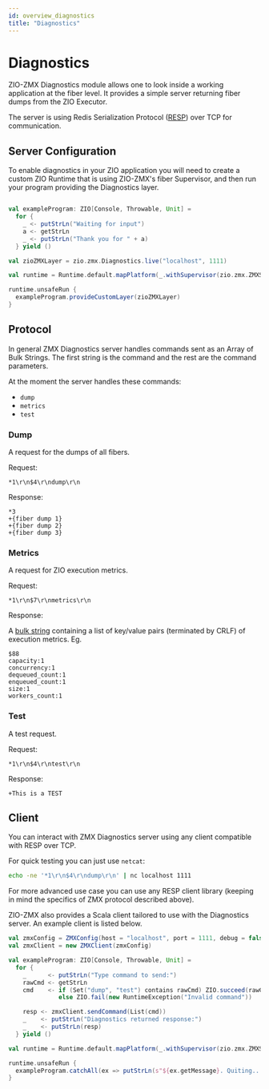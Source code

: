 ```yaml
---
id: overview_diagnostics
title: "Diagnostics"
---
```


# Diagnostics

ZIO-ZMX Diagnostics module allows one to look inside a working application at the fiber level. It provides a simple server returning fiber dumps from the ZIO Executor.

The server is using Redis Serialization Protocol ([RESP](https://redis.io/topics/protocol)) over TCP for communication. 

## Server Configuration

To enable diagnostics in your ZIO application you will need to create a custom ZIO Runtime that is using ZIO-ZMX's fiber Supervisor, and then run your program providing the Diagnostics layer.

```scala

val exampleProgram: ZIO[Console, Throwable, Unit] =
  for {
    _ <- putStrLn("Waiting for input")
    a <- getStrLn
    _ <- putStrLn("Thank you for " + a)
  } yield ()

val zioZMXLayer = zio.zmx.Diagnostics.live("localhost", 1111)

val runtime = Runtime.default.mapPlatform(_.withSupervisor(zio.zmx.ZMXSupervisor))

runtime.unsafeRun {
  exampleProgram.provideCustomLayer(zioZMXLayer)
}

```

## Protocol

In general ZMX Diagnostics server handles commands sent as an Array of Bulk Strings. The first string is the command and the rest are the command parameters.

At the moment the server handles these commands:
- `dump`
- `metrics`
- `test`

### Dump

A request for the dumps of all fibers.

Request:
```
*1\r\n$4\r\ndump\r\n
```

Response:
```
*3
+{fiber dump 1}
+{fiber dump 2}
+{fiber dump 3}
```

### Metrics

A request for ZIO execution metrics.

Request:
```
*1\r\n$7\r\nmetrics\r\n
```

Response:

A [bulk string](https://redis.io/topics/protocol#bulk-string-reply) containing a list of key/value pairs (terminated by CRLF) of execution metrics. Eg.

```
$88
capacity:1
concurrency:1
dequeued_count:1
enqueued_count:1
size:1
workers_count:1
```

### Test

A test request.

Request:

```
*1\r\n$4\r\ntest\r\n
```

Response:

```
+This is a TEST
```

## Client

You can interact with ZMX Diagnostics server using any client compatible with RESP over TCP. 

For quick testing you can just use `netcat`:

```bash
echo -ne '*1\r\n$4\r\ndump\r\n' | nc localhost 1111
```

For more advanced use case you can use any RESP client library (keeping in mind the specifics of ZMX protocol described above).

ZIO-ZMX also provides a Scala client tailored to use with the Diagnostics server. An example client is listed below.

```scala
val zmxConfig = ZMXConfig(host = "localhost", port = 1111, debug = false) // or `ZMXConfig.empty` for defaults
val zmxClient = new ZMXClient(zmxConfig)

val exampleProgram: ZIO[Console, Throwable, Unit] =
  for {
    _      <- putStrLn("Type command to send:")
    rawCmd <- getStrLn
    cmd    <- if (Set("dump", "test") contains rawCmd) ZIO.succeed(rawCmd)
              else ZIO.fail(new RuntimeException("Invalid command"))

    resp <- zmxClient.sendCommand(List(cmd))
    _    <- putStrLn("Diagnostics returned response:")
    _    <- putStrLn(resp)
  } yield ()

val runtime = Runtime.default.mapPlatform(_.withSupervisor(zio.zmx.ZMXSupervisor))

runtime.unsafeRun {
  exampleProgram.catchAll(ex => putStrLn(s"${ex.getMessage}. Quiting..."))
}
```
